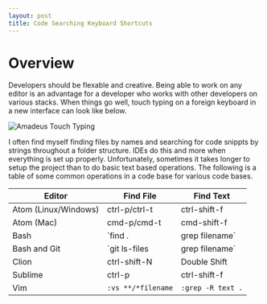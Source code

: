 ```yaml
---
layout: post
title: Code Searching Keyboard Shortcuts
---
```


# Overview
Developers should be flexable and creative. Being able to work on any editor is an advantage for a developer who works with other developers on various stacks. When things go well, touch typing on a foreign keyboard in a new interface can look like below.

![Amadeus Touch Typing](https://i.imgur.com/60G7oBj.gif "Amadeus Touch Typing")

I often find myself finding files by names and searching for code snippts by strings throughout a folder structure. IDEs do this and more when everything is set up properly. Unfortunately, sometimes it takes longer to setup the project than to do basic text based operations. The following is a table of some common operations in a code base for various code bases.

| Editor |  Find File | Find Text |
| --- | --- | --- |
| Atom (Linux/Windows) | ctrl-p/ctrl-t  | ctrl-shift-f |
| Atom (Mac) | cmd-p/cmd-t  | cmd-shift-f |
| Bash | `find . | grep filename` | `grep -R text .` |
| Bash and Git | `git ls-files | grep filename` | `git grep text` |
| Clion | ctrl-shift-N | Double Shift |
| Sublime | ctrl-p  | ctrl-shift-f |
| Vim | `:vs **/*filename` | `:grep -R text .` |

